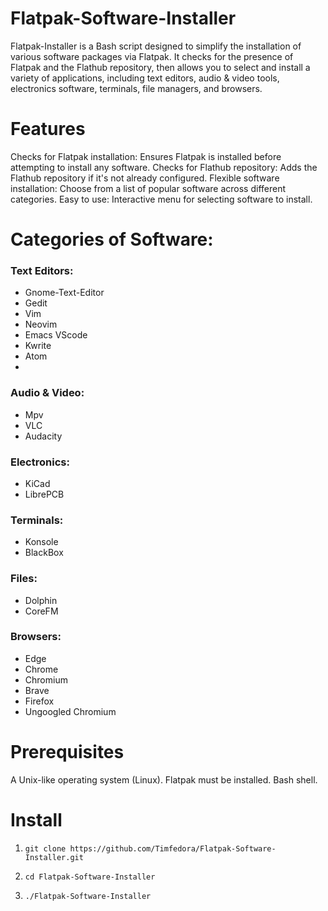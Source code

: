 # Flatpak-Software-Installer
Flatpak-Installer is a Bash script designed to simplify the installation of various software packages via Flatpak. It checks for the presence of Flatpak and the Flathub repository, then allows you to select and install a variety of applications, including text editors, audio & video tools, electronics software, terminals, file managers, and browsers.

# Features
Checks for Flatpak installation: Ensures Flatpak is installed before attempting to install any software.
Checks for Flathub repository: Adds the Flathub repository if it's not already configured.
Flexible software installation: Choose from a list of popular software across different categories.
Easy to use: Interactive menu for selecting software to install.

# Categories of Software:

### Text Editors: 

- Gnome-Text-Editor
- Gedit
- Vim
- Neovim
- Emacs VScode
- Kwrite
- Atom
- 
### Audio & Video:
- Mpv
- VLC
- Audacity
  
### Electronics:
- KiCad
- LibrePCB
### Terminals:
- Konsole
- BlackBox
### Files:
- Dolphin
- CoreFM
### Browsers:
 - Edge
 - Chrome
 - Chromium
 - Brave
 - Firefox
 - Ungoogled Chromium

# Prerequisites
A Unix-like operating system (Linux).
Flatpak must be installed.
Bash shell.

# Install

1.     git clone https://github.com/Timfedora/Flatpak-Software-Installer.git
2.     cd Flatpak-Software-Installer
3.     ./Flatpak-Software-Installer
